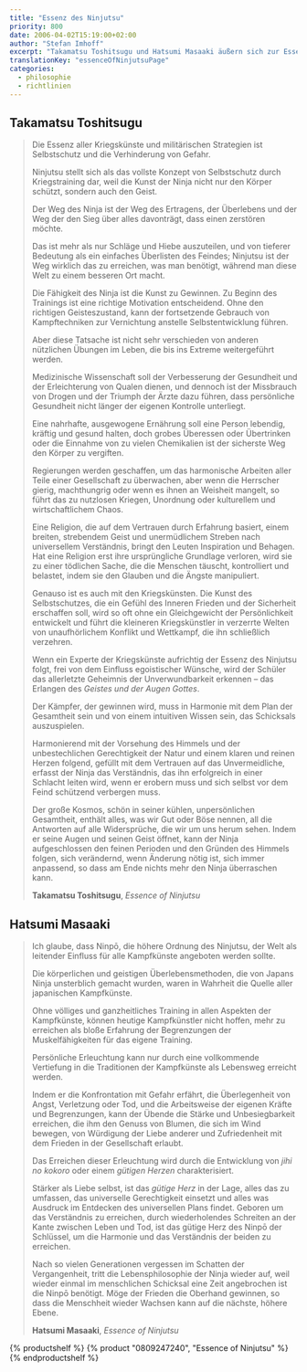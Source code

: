```yaml
---
title: "Essenz des Ninjutsu"
priority: 800
date: 2006-04-02T15:19:00+02:00
author: "Stefan Imhoff"
excerpt: "Takamatsu Toshitsugu und Hatsumi Masaaki äußern sich zur Essenz des Ninjutsu, zu dem was es ausmacht ein Ninja zu sein."
translationKey: "essenceOfNinjutsuPage"
categories:
  - philosophie
  - richtlinien
---
```


## Takamatsu Toshitsugu

> Die Essenz aller Kriegskünste und militärischen Strategien ist Selbstschutz und die Verhinderung von Gefahr.
>
> Ninjutsu stellt sich als das vollste Konzept von Selbstschutz durch Kriegstraining dar, weil die Kunst der Ninja nicht nur den Körper schützt, sondern auch den Geist.
>
> Der Weg des Ninja ist der Weg des Ertragens, der Überlebens und der Weg der den Sieg über alles davonträgt, dass einen zerstören möchte.
>
> Das ist mehr als nur Schläge und Hiebe auszuteilen, und von tieferer Bedeutung als ein einfaches Überlisten des Feindes; Ninjutsu ist der Weg wirklich das zu erreichen, was man benötigt, während man diese Welt zu einem besseren Ort macht.
>
> Die Fähigkeit des Ninja ist die Kunst zu Gewinnen. Zu Beginn des Trainings ist eine richtige Motivation entscheidend. Ohne den richtigen Geisteszustand, kann der fortsetzende Gebrauch von Kampftechniken zur Vernichtung anstelle Selbstentwicklung führen.
>
> Aber diese Tatsache ist nicht sehr verschieden von anderen nützlichen Übungen im Leben, die bis ins Extreme weitergeführt werden.
>
> Medizinische Wissenschaft soll der Verbesserung der Gesundheit und der Erleichterung von Qualen dienen, und dennoch ist der Missbrauch von Drogen und der Triumph der Ärzte dazu führen, dass persönliche Gesundheit nicht länger der eigenen Kontrolle unterliegt.
>
> Eine nahrhafte, ausgewogene Ernährung soll eine Person lebendig, kräftig und gesund halten, doch grobes Überessen oder Übertrinken oder die Einnahme von zu vielen Chemikalien ist der sicherste Weg den Körper zu vergiften.
>
> Regierungen werden geschaffen, um das harmonische Arbeiten aller Teile einer Gesellschaft zu überwachen, aber wenn die Herrscher gierig, machthungrig oder wenn es ihnen an Weisheit mangelt, so führt das zu nutzlosen Kriegen, Unordnung oder kulturellem und wirtschaftlichem Chaos.
>
> Eine Religion, die auf dem Vertrauen durch Erfahrung basiert, einem breiten, strebendem Geist und unermüdlichem Streben nach universellem Verständnis, bringt den Leuten Inspiration und Behagen. Hat eine Religion erst ihre ursprüngliche Grundlage verloren, wird sie zu einer tödlichen Sache, die die Menschen täuscht, kontrolliert und belastet, indem sie den Glauben und die Ängste manipuliert.
>
> Genauso ist es auch mit den Kriegskünsten. Die Kunst des Selbstschutzes, die ein Gefühl des Inneren Frieden und der Sicherheit erschaffen soll, wird so oft ohne ein Gleichgewicht der Persönlichkeit entwickelt und führt die kleineren Kriegskünstler in verzerrte Welten von unaufhörlichem Konflikt und Wettkampf, die ihn schließlich verzehren.
>
> Wenn ein Experte der Kriegskünste aufrichtig der Essenz des Ninjutsu folgt, frei von dem Einfluss egoistischer Wünsche, wird der Schüler das allerletzte Geheimnis der Unverwundbarkeit erkennen – das Erlangen des _Geistes und der Augen Gottes_.
>
> Der Kämpfer, der gewinnen wird, muss in Harmonie mit dem Plan der Gesamtheit sein und von einem intuitiven Wissen sein, das Schicksals auszuspielen.
>
> Harmonierend mit der Vorsehung des Himmels und der unbestechlichen Gerechtigkeit der Natur und einem klaren und reinen Herzen folgend, gefüllt mit dem Vertrauen auf das Unvermeidliche, erfasst der Ninja das Verständnis, das ihn erfolgreich in einer Schlacht leiten wird, wenn er erobern muss und sich selbst vor dem Feind schützend verbergen muss.
>
> Der große Kosmos, schön in seiner kühlen, unpersönlichen Gesamtheit, enthält alles, was wir Gut oder Böse nennen, all die Antworten auf alle Widersprüche, die wir um uns herum sehen. Indem er seine Augen und seinen Geist öffnet, kann der Ninja aufgeschlossen den feinen Perioden und den Gründen des Himmels folgen, sich verändernd, wenn Änderung nötig ist, sich immer anpassend, so dass am Ende nichts mehr den Ninja überraschen kann.
>
> **Takamatsu Toshitsugu**, _Essence of Ninjutsu_

## Hatsumi Masaaki

> Ich glaube, dass Ninpō, die höhere Ordnung des Ninjutsu, der Welt als leitender Einfluss für alle Kampfkünste angeboten werden sollte.
>
> Die körperlichen und geistigen Überlebensmethoden, die von Japans Ninja unsterblich gemacht wurden, waren in Wahrheit die Quelle aller japanischen Kampfkünste.
>
> Ohne völliges und ganzheitliches Training in allen Aspekten der Kampfkünste, können heutige Kampfkünstler nicht hoffen, mehr zu erreichen als bloße Erfahrung der Begrenzungen der Muskelfähigkeiten für das eigene Training.
>
> Persönliche Erleuchtung kann nur durch eine vollkommende Vertiefung in die Traditionen der Kampfkünste als Lebensweg erreicht werden.
>
> Indem er die Konfrontation mit Gefahr erfährt, die Überlegenheit von Angst, Verletzung oder Tod, und die Arbeitsweise der eigenen Kräfte und Begrenzungen, kann der Übende die Stärke und Unbesiegbarkeit erreichen, die ihm den Genuss von Blumen, die sich im Wind bewegen, von Würdigung der Liebe anderer und Zufriedenheit mit dem Frieden in der Gesellschaft erlaubt.
>
> Das Erreichen dieser Erleuchtung wird durch die Entwicklung von _jihi no kokoro_ oder einem _gütigen Herzen_ charakterisiert.
>
> Stärker als Liebe selbst, ist das _gütige Herz_ in der Lage, alles das zu umfassen, das universelle Gerechtigkeit einsetzt und alles was Ausdruck im Entdecken des universellen Plans findet. Geboren um das Verständnis zu erreichen, durch wiederholendes Schreiten an der Kante zwischen Leben und Tod, ist das gütige Herz des Ninpō der Schlüssel, um die Harmonie und das Verständnis der beiden zu erreichen.
>
> Nach so vielen Generationen vergessen im Schatten der Vergangenheit, tritt die Lebensphilosophie der Ninja wieder auf, weil wieder einmal im menschlichen Schicksal eine Zeit angebrochen ist die Ninpō benötigt. Möge der Frieden die Oberhand gewinnen, so dass die Menschheit wieder Wachsen kann auf die nächste, höhere Ebene.
>
> **Hatsumi Masaaki**, _Essence of Ninjutsu_

{% productshelf %}
{% product "0809247240", "Essence of Ninjutsu" %}
{% endproductshelf %}

